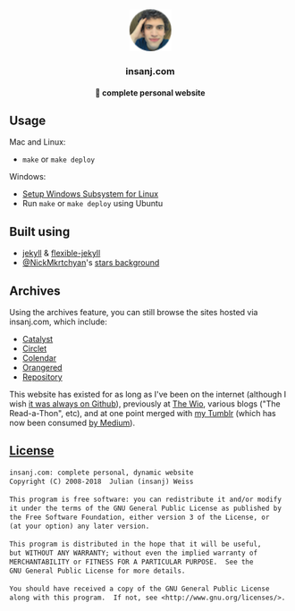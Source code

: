 ﻿﻿<p align="center">
   <img src="docs/assets/img/favicon/favicon.ico" width=75 height=75 />
   <h3 align="center">insanj.com</h3>
   <h4 align="center">🏡 complete personal website</h4>
</p>

## Usage

Mac and Linux:
- `make` or `make deploy`

Windows:
- [Setup Windows Subsystem for Linux](https://docs.microsoft.com/en-us/windows/wsl/install-win10)
- Run `make` or `make deploy` using Ubuntu

## Built using

- [jekyll](https://github.com/jekyll/jekyll) & [flexible-jekyll](https://github.com/artemsheludko/flexible-jekyll)
- [@NickMkrtchyan](https://github.com/NickMkrtchyan)'s [stars background](https://codepen.io/WebSonick/pen/vjmgu)

## Archives

Using the archives feature, you can still browse the sites hosted via insanj.com, which include:

- [Catalyst](http://insanj.com/catalyst)
- [Circlet](http://insanj.com/circlet)
- [Colendar](http://insanj.com/colendar)
- [Orangered](http://insanj.com/orangered)
- [Repository](https://github.com/insanj/repository)

This website has existed for as long as I've been on the internet (although I wish [it was always on Github](https://web.archive.org/web/*/insanj.com)), previously at [The Wio](https://web.archive.org/web/*/thewio.com), various blogs ("The Read-a-Thon", etc), and at one point merged with [my Tumblr](http://insanjblog.tumblr.com/) (which has now been consumed [by Medium](https://medium.com/@insanj)).


## [License](LICENSE.md)

	insanj.com: complete personal, dynamic website
	Copyright (C) 2008-2018  Julian (insanj) Weiss

	This program is free software: you can redistribute it and/or modify
	it under the terms of the GNU General Public License as published by
	the Free Software Foundation, either version 3 of the License, or
	(at your option) any later version.

	This program is distributed in the hope that it will be useful,
	but WITHOUT ANY WARRANTY; without even the implied warranty of
	MERCHANTABILITY or FITNESS FOR A PARTICULAR PURPOSE.  See the
	GNU General Public License for more details.

	You should have received a copy of the GNU General Public License
	along with this program.  If not, see <http://www.gnu.org/licenses/>.
